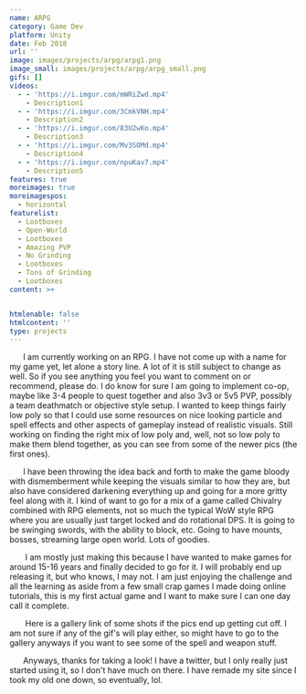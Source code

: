 ```yaml
---
name: ARPG
category: Game Dev
platform: Unity
date: Feb 2018
url: ''
image: images/projects/arpg/arpg1.png
image_small: images/projects/arpg/arpg_small.png
gifs: []
videos:
  - - 'https://i.imgur.com/mWRiZwd.mp4'
    - Description1
  - - 'https://i.imgur.com/3CmkVNH.mp4'
    - Description2
  - - 'https://i.imgur.com/83U2wKo.mp4'
    - Description3
  - - 'https://i.imgur.com/Mv3SOMd.mp4'
    - Description4
  - - 'https://i.imgur.com/npuKav7.mp4'
    - Description5
features: true
moreimages: true
moreimagespos:
  - horizontal
featurelist:
  - Lootboxes
  - Open-World
  - Lootboxes
  - Amazing PVP
  - No Grinding
  - Lootboxes
  - Tons of Grinding
  - Lootboxes
content: >+


htmlenable: false
htmlcontent: ''
type: projects
---
```


  &nbsp;&nbsp;&nbsp;&nbsp;&nbsp;&nbsp;I am currently working on an RPG. I have
  not come up with a name for my game yet, let alone a story line. A lot of it
  is still subject to change as well. So if you see anything you feel you want
  to comment on or recommend, please do. I do know for sure I am going to
  implement co-op, maybe like 3-4 people to quest together and also 3v3 or 5v5
  PVP, possibly a team deathmatch or objective style setup. I wanted to keep
  things fairly low poly so that I could use some resources on nice looking
  particle and spell effects and other aspects of gameplay instead of realistic
  visuals. Still working on finding the right mix of low poly and, well, not so
  low poly to make them blend together, as you can see from some of the newer
  pics (the first ones).


  &nbsp;&nbsp;&nbsp;&nbsp;&nbsp;&nbsp;I have been throwing the idea back and
  forth to make the game bloody with dismemberment while keeping the visuals
  similar to how they are, but also have considered darkening everything up and
  going for a more gritty feel along with it. I kind of want to go for a mix of
  a game called Chivalry combined with RPG elements, not so much the typical WoW
  style RPG where you are usually just target locked and do rotational DPS. It
  is going to be swinging swords, with the ability to block, etc. Going to have
  mounts, bosses, streaming large open world. Lots of goodies.


  &nbsp;&nbsp;&nbsp;&nbsp;&nbsp;&nbsp; I am mostly just making this because I
  have wanted to make games for around 15-16 years and finally decided to go for
  it. I will probably end up releasing it, but who knows, I may not. I am just
  enjoying the challenge and all the learning as aside from a few small crap
  games I made doing online tutorials, this is my first actual game and I want
  to make sure I can one day call it complete. 


  &nbsp;&nbsp;&nbsp;&nbsp;&nbsp;&nbsp; Here is a gallery link of some shots if
  the pics end up getting cut off. I am not sure if any of the gif's will play
  either, so might have to go to the gallery anyways if you want to see some of
  the spell and weapon stuff.


  &nbsp;&nbsp;&nbsp;&nbsp;&nbsp;&nbsp;Anyways, thanks for taking a look! I have
  a twitter, but I only really just started using it, so I don't have much on
  there. I have remade my site since I took my old one down, so eventually, lol.